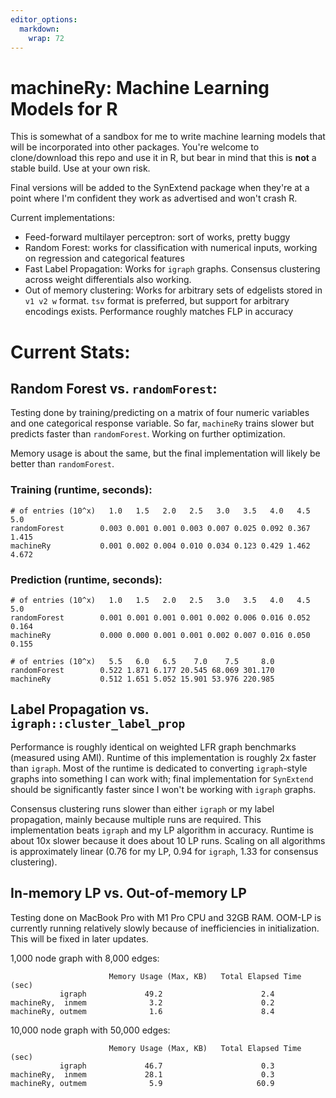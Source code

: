 ```yaml
---
editor_options: 
  markdown: 
    wrap: 72
---
```


# machineRy: Machine Learning Models for R

This is somewhat of a sandbox for me to write machine learning models
that will be incorporated into other packages. You're welcome to
clone/download this repo and use it in R, but bear in mind that this is
**not** a stable build. Use at your own risk.

Final versions will be added to the SynExtend package when they're at a
point where I'm confident they work as advertised and won't crash R.

Current implementations:

-   Feed-forward multilayer perceptron: sort of works, pretty buggy
-   Random Forest: works for classification with numerical inputs,
    working on regression and categorical features
-   Fast Label Propagation: Works for `igraph` graphs. Consensus
    clustering across weight differentials also working.
-   Out of memory clustering: Works for arbitrary sets of edgelists
    stored in `v1 v2 w` format. `tsv` format is preferred, but support
    for arbitrary encodings exists. Performance roughly matches FLP in
    accuracy

# Current Stats:

## Random Forest vs. `randomForest`:

Testing done by training/predicting on a matrix of four numeric
variables and one categorical response variable. So far, `machineRy`
trains slower but predicts faster than `randomForest`. Working on
further optimization.

Memory usage is about the same, but the final implementation will likely
be better than `randomForest`.

### Training (runtime, seconds):

```         
# of entries (10^x)   1.0   1.5   2.0   2.5   3.0   3.5   4.0   4.5   5.0
randomForest        0.003 0.001 0.001 0.003 0.007 0.025 0.092 0.367 1.415
machineRy           0.001 0.002 0.004 0.010 0.034 0.123 0.429 1.462 4.672
```

### Prediction (runtime, seconds):

```         
# of entries (10^x)   1.0   1.5   2.0   2.5   3.0   3.5   4.0   4.5   5.0
randomForest        0.001 0.001 0.001 0.001 0.002 0.006 0.016 0.052 0.164
machineRy           0.000 0.000 0.001 0.001 0.002 0.007 0.016 0.050 0.155

# of entries (10^x)   5.5   6.0   6.5    7.0    7.5     8.0
randomForest        0.522 1.871 6.177 20.545 68.069 301.170
machineRy           0.512 1.651 5.052 15.901 53.976 220.985
```

## Label Propagation vs. `igraph::cluster_label_prop`

Performance is roughly identical on weighted LFR graph benchmarks
(measured using AMI). Runtime of this implementation is roughly 2x
faster than `igraph`. Most of the runtime is dedicated to converting
`igraph`-style graphs into something I can work with; final
implementation for `SynExtend` should be significantly faster since I
won't be working with `igraph` graphs.

Consensus clustering runs slower than either `igraph` or my label
propagation, mainly because multiple runs are required. This
implementation beats `igraph` and my LP algorithm in accuracy. Runtime
is about 10x slower because it does about 10 LP runs. Scaling on all
algorithms is approximately linear (0.76 for my LP, 0.94 for `igraph`,
1.33 for consensus clustering).

## In-memory LP vs. Out-of-memory LP

Testing done on MacBook Pro with M1 Pro CPU and 32GB RAM. OOM-LP is currently
running relatively slowly because of inefficiencies in initialization. This 
will be fixed in later updates.

1,000 node graph with 8,000 edges:

```         
                      Memory Usage (Max, KB)   Total Elapsed Time (sec)
           igraph             49.2                      2.4
machineRy,  inmem              3.2                      0.2
machineRy, outmem              1.6                      8.4
```

10,000 node graph with 50,000 edges:
```         
                      Memory Usage (Max, KB)   Total Elapsed Time (sec)
           igraph             46.7                      0.3
machineRy,  inmem             28.1                      0.3
machineRy, outmem              5.9                     60.9
```

